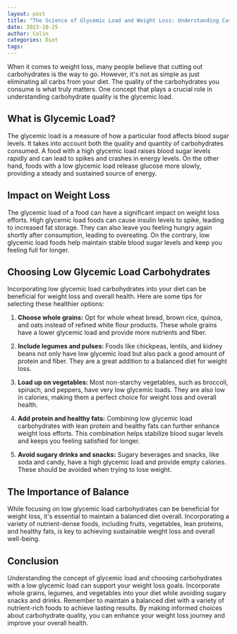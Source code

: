 ```yaml
---
layout: post
title: "The Science of Glycemic Load and Weight Loss: Understanding Carbohydrate Quality"
date: 2023-10-25
author: Colin
categories: Diet
tags: 
---
```


When it comes to weight loss, many people believe that cutting out carbohydrates is the way to go. However, it's not as simple as just eliminating all carbs from your diet. The quality of the carbohydrates you consume is what truly matters. One concept that plays a crucial role in understanding carbohydrate quality is the glycemic load.

## What is Glycemic Load?

The glycemic load is a measure of how a particular food affects blood sugar levels. It takes into account both the quality and quantity of carbohydrates consumed. A food with a high glycemic load raises blood sugar levels rapidly and can lead to spikes and crashes in energy levels. On the other hand, foods with a low glycemic load release glucose more slowly, providing a steady and sustained source of energy.

## Impact on Weight Loss

The glycemic load of a food can have a significant impact on weight loss efforts. High glycemic load foods can cause insulin levels to spike, leading to increased fat storage. They can also leave you feeling hungry again shortly after consumption, leading to overeating. On the contrary, low glycemic load foods help maintain stable blood sugar levels and keep you feeling full for longer.

## Choosing Low Glycemic Load Carbohydrates

Incorporating low glycemic load carbohydrates into your diet can be beneficial for weight loss and overall health. Here are some tips for selecting these healthier options:

1. **Choose whole grains:** Opt for whole wheat bread, brown rice, quinoa, and oats instead of refined white flour products. These whole grains have a lower glycemic load and provide more nutrients and fiber.

2. **Include legumes and pulses:** Foods like chickpeas, lentils, and kidney beans not only have low glycemic load but also pack a good amount of protein and fiber. They are a great addition to a balanced diet for weight loss.

3. **Load up on vegetables:** Most non-starchy vegetables, such as broccoli, spinach, and peppers, have very low glycemic loads. They are also low in calories, making them a perfect choice for weight loss and overall health.

4. **Add protein and healthy fats:** Combining low glycemic load carbohydrates with lean protein and healthy fats can further enhance weight loss efforts. This combination helps stabilize blood sugar levels and keeps you feeling satisfied for longer.

5. **Avoid sugary drinks and snacks:** Sugary beverages and snacks, like soda and candy, have a high glycemic load and provide empty calories. These should be avoided when trying to lose weight.

## The Importance of Balance

While focusing on low glycemic load carbohydrates can be beneficial for weight loss, it's essential to maintain a balanced diet overall. Incorporating a variety of nutrient-dense foods, including fruits, vegetables, lean proteins, and healthy fats, is key to achieving sustainable weight loss and overall well-being.

## Conclusion

Understanding the concept of glycemic load and choosing carbohydrates with a low glycemic load can support your weight loss goals. Incorporate whole grains, legumes, and vegetables into your diet while avoiding sugary snacks and drinks. Remember to maintain a balanced diet with a variety of nutrient-rich foods to achieve lasting results. By making informed choices about carbohydrate quality, you can enhance your weight loss journey and improve your overall health.